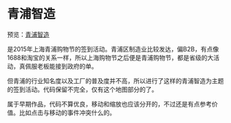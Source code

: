 # 青浦智造

预览：[青浦智造](https://forever-z-133.github.io/small-works/1/qp-factory-map/)

是2015年上海青浦购物节的签到活动。青浦区制造业比较发达，偏B2B，有点像1688和淘宝的关系一样，所以上海购物节之后便是青浦购物节，都是省级的大活动，真佩服老板能接到政府的单。

但青浦的行业知名度以及工厂的普及度并不高，所以进行了这样的青浦智造为主题的签到活动。代码保留不完全，仅有这个地图部分的了。

属于早期作品，代码不算优良，移动和缩放也应该分开的，不过还是有点参考价值。比如点击与移动的事件冲突什么的。